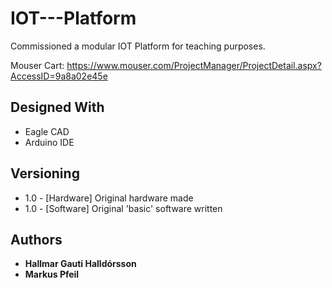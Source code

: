 

# IOT---Platform
Commissioned a modular IOT Platform for teaching purposes. 

Mouser Cart: https://www.mouser.com/ProjectManager/ProjectDetail.aspx?AccessID=9a8a02e45e

## Designed With

* Eagle CAD
* Arduino IDE

## Versioning
* 1.0 - [Hardware] Original hardware made
* 1.0 - [Software] Original 'basic' software written
## Authors

* **Hallmar Gauti Halldórsson**
* **Markus Pfeil**




